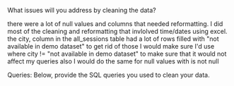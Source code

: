 What issues will you address by cleaning the data?


there were a lot of null values and columns that needed reformatting. 
I did most of the cleaning and reformatting that invlolved time/dates using excel.
the city, column in the all_sessions table had a lot of rows filled with "not available in demo dataset"
to get rid of those I would make sure I'd use
where city != "not available in demo dataset" to make sure that it would not affect my queries
also I would do the same for null values with is not null




Queries:
Below, provide the SQL queries you used to clean your data.
